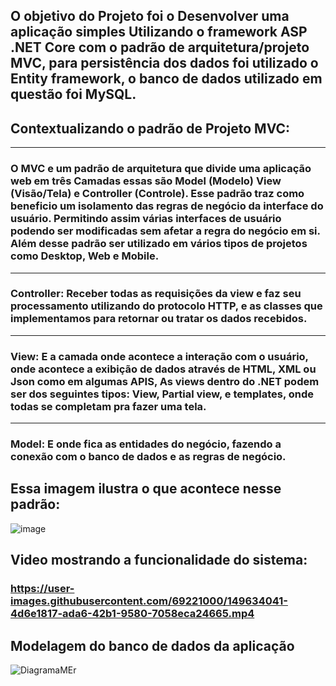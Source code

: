 



<h2>
O objetivo do Projeto foi o Desenvolver uma aplicação simples Utilizando o framework ASP .NET Core com o padrão de arquitetura/projeto MVC, para persistência dos dados foi utilizado o Entity framework, o banco de dados utilizado em questão foi MySQL.
</h2>

<h2>Contextualizando o padrão de Projeto MVC:</h2> 
<hr>
<h3>
O MVC e um padrão de arquitetura que divide uma aplicação web em três Camadas essas são Model (Modelo) View (Visão/Tela) e Controller (Controle). Esse padrão traz como beneficio um isolamento das regras de negócio da interface do usuário. Permitindo assim várias interfaces de usuário podendo ser modificadas sem afetar a regra do negócio em si. Além desse padrão ser utilizado em vários tipos de projetos como Desktop, Web e Mobile.
</h3>
<hr>

<h3>
Controller: Receber todas as requisições da view e faz seu processamento utilizando do protocolo HTTP, e as classes que implementamos para retornar ou tratar os dados recebidos. 
</h3>
<hr>

<h3>
View:  E a camada onde acontece a interação com o usuário, onde acontece a exibição de dados através de HTML, XML ou Json como em algumas APIS, As views dentro do .NET podem ser dos seguintes tipos: View, Partial view, e templates, onde todas se completam pra fazer uma tela.
</h3> 
<hr>

<h3>
Model: E onde fica as entidades do negócio, fazendo a conexão com o banco de dados e as regras de negócio.
</h3>

<h2>Essa imagem ilustra o que acontece nesse padrão:</h2>

![image](https://user-images.githubusercontent.com/69221000/149632903-20ee22ba-a4a6-47d6-9e87-5bef8be9c981.png)


<h2>Video mostrando a funcionalidade do sistema: <h3/>

https://user-images.githubusercontent.com/69221000/149634041-4d6e1817-ada6-42b1-9580-7058eca24665.mp4


<h2>Modelagem do banco de dados da aplicação</h2>

![DiagramaMEr](https://user-images.githubusercontent.com/69221000/149631903-92989681-424a-4c4c-ad43-2c751747af4f.png)
